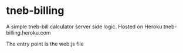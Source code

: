 tneb-billing
============

A simple tneb-bill calculator server side logic. Hosted on Heroku tneb-billing.heroku.com

The entry point is the web.js file

